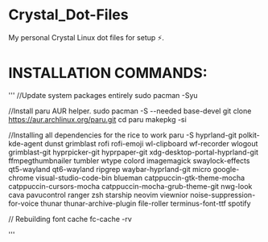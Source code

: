 # Crystal_Dot-Files
My personal Crystal Linux dot files for setup ⚡.

# INSTALLATION COMMANDS:

'''
//Update system packages entirely
sudo pacman -Syu

//Install paru AUR helper.
sudo pacman -S --needed base-devel
git clone https://aur.archlinux.org/paru.git
cd paru
makepkg -si

//Installing all dependencies for the rice to work
paru -S hyprland-git polkit-kde-agent dunst grimblast rofi rofi-emoji wl-clipboard wf-recorder wlogout grimblast-git hyprpicker-git hyprpaper-git xdg-desktop-portal-hyprland-git ffmpegthumbnailer tumbler wtype colord imagemagick swaylock-effects qt5-wayland qt6-wayland ripgrep waybar-hyprland-git micro google-chrome visual-studio-code-bin blueman catppuccin-gtk-theme-mocha catppuccin-cursors-mocha catppuccin-mocha-grub-theme-git nwg-look cava pavucontrol ranger zsh starship neovim viewnior noise-suppression-for-voice thunar thunar-archive-plugin file-roller terminus-font-ttf spotify

// Rebuilding font cache
fc-cache -rv  

'''

